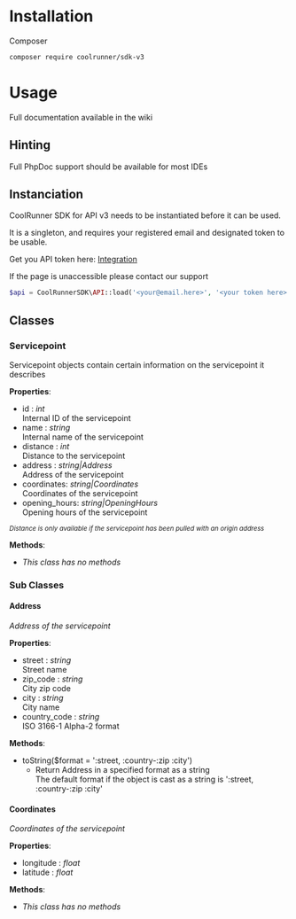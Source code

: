 # Installation
Composer

```bash
composer require coolrunner/sdk-v3
```

# Usage

Full documentation available in the wiki

## Hinting
Full PhpDoc support should be available for most IDEs

## Instanciation
CoolRunner SDK for API v3 needs to be instantiated before it can be used. 

It is a singleton, and requires your registered email and designated token to be usable.

Get you API token here: [Integration](https://coolrunner.dk/customer/integration/)

If the page is unaccessible please contact our support

```php
$api = CoolRunnerSDK\API::load('<your@email.here>', '<your token here>');
```

## Classes

### Servicepoint
Servicepoint objects contain certain information on the servicepoint it describes

__Properties__:
 - id : _int_  
 Internal ID of the servicepoint
 - name : _string_  
 Internal name of the servicepoint
 - distance : _int_  
 Distance to the servicepoint
 - address : _string|Address_  
 Address of the servicepoint
 - coordinates: _string|Coordinates_  
 Coordinates of the servicepoint
 - opening_hours: _string|OpeningHours_  
 Opening hours of the servicepoint
 
 <sub>_Distance is only available if the servicepoint has been pulled with an origin address_</sub>

__Methods__:  
 - _This class has no methods_
 
### Sub Classes

#### Address
_Address of the servicepoint_

__Properties__:
 - street : _string_  
 Street name
 - zip_code : _string_  
 City zip code
 - city : _string_  
 City name
 - country_code : _string_  
 ISO 3166-1 Alpha-2 format

__Methods__:
 - toString($format = ':street, :country-:zip :city')
    - Return Address in a specified format as a string<br>
    The default format if the object is cast as a string is ':street, :country-:zip :city' 

#### Coordinates
_Coordinates of the servicepoint_

__Properties__:
 - longitude : _float_
 - latitude : _float_
 
__Methods__:
 - _This class has no methods_

#### 